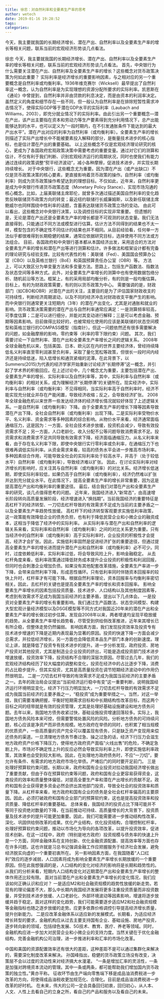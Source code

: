```yaml
---
title: 徐忠：对自然利率和全要素生产率的思考
author: wetech
date: 2019-01-16 19:28:52
tags: 
categories: 
---
```

今天，我主要就我国的长期经济增长、潜在产出、自然利率以及全要素生产率的增长等相关问题，联系当前的宏观经济形势谈几点看法。
<!-- more -->
徐忠
今天，我主要就我国的长期经济增长、潜在产出、自然利率以及全要素生产率的增长等相关问题，联系当前的宏观经济形势谈几点看法。
首先，中央银行为什么需要关注潜在产出、自然利率及全要素生产率的增长？这些概念对货币政策决策为何如此重要？
实际利率是经济增长的重要影响因素，与之相对应的另一个重要概念是自然利率或均衡利率。1936年维克赛尔（Wicksell）最早提出了自然利率这一概念，认为自然利率是为实现理想的资源分配所要求的实际利率。凯恩斯在《通论》中曾提到，自然利率并非由贷款的利息决定，而是由资本的利润率决定。虽然定义的角度和细节存在一些不同，但一般认为自然利率是在排除短暂性需求冲击情况下，使得实际GDP等于潜在GDP水平的实际利率（Laubach and Williams，2003），即充分就业情况下的实际利率。由此引出另一个重要概念—潜在产出，该产出主要指在资本和劳动力等生产要素得到充分利用情况下，总产出能能够达到的水平，也可以定义为“一段时期内，在不引发通胀条件下能达到的最大产出水平”。潜在产出对应的利率为自然利率（或均衡利率）。全要素生产率的增长则描述了实际产出增长中不能被要素投入解释的部分，是衡量技术进步的核心指标，也是估计潜在产出的重要基础。
以上这些概念不仅是宏观经济理论研究的核心，更成为了各国政府宏观政策决策中需要考虑的重要变量。通过对它们的测算和估计，不仅有利于我们判断、识别宏观经济运行的周期状况，同时也使我们有能力通过连续的政策调整“熨平经济波动”，减小各种摩擦，促进技术进步，并实现长期持续增长。
对于中央银行，这些概念尤为重要。因为潜在产出（或产出缺口）不仅是货币政策决策的核心要素，更直接影响着货币政策的操作。自然利率（或均衡利率）则成为货币政策操作希望达到的理想目标。不仅如此，近年来，自然利率更是成为中央银行传递货币政策态度（Monetary Policy Stance）、实现市场沟通的核心概念。比如，上届美联储主席耶伦，就曾多次通过描述美国自然利率的变化趋势反映联储货币政策方向的转变；最近纽约联储行长威廉姆斯，以及新任联储主席鲍威尔也同样围绕中性利率的话题，含蓄表达联储货币政策立场的变动。
由此可以看出，这些概念对中央银行决策，以及调控目标的实现非常重要。
但遗憾的是，无论是潜在产出还是全要素生产率的增长都是不可观测的状态变量。我们无法直接得到，只能通过不同方法或模型进行估算。估计方法不同得到的结果也不太一样，模型包含的不确定性不同估计的结果也并不相同。从目前经验看，任何单一方法似乎都很难得到长期稳健的结果，通常应依据研究目标，选择使用不同方法或方法组合。
目前，各国政府和中央银行基本都从本国经济出发，采用适合的方法对全要素生产率的增长和潜在产出等进行测算和估计。许多做法和框架设计都有完备的理论研究与经验支撑。比较有代表性的有：美联储（Fed）、美国国会预算办公室（CBO）以及英格兰银行（BoE）和英国预算责任办公室（OBR）等。
方法上，可以大致区分为单变量方法和多变量方法。思路上，包括生产函数法、指数法及状态空间等多种方式。此外，对全要素生产率增长的测算中也有使用数据包络分析、随机前沿等方法。框架上，有的采用局部均衡分析，有的则是一般均衡估算。目标上，有的为财政政策需要，有的则以货币政策为中心。
需要强调的是，财政部门（如CBO和OBR）对潜在产出的关注，主要目的是为了评估国家财政收支的可持续性，判断经济周期波动，以及不同的经济冲击对财政收支平衡产生的影响。而中央银行则通常更关注短期内（3年）的潜在产出变化，尤其是对通胀和就业的影响。货币政策决策需要的潜在产出与自然利率通常应满足：一是测算频率较高，可季度估算；二是可以进行细分，并能对其变动进行解释；三是可以考虑金融、预期等因素影响。目前做得比较好的，也被常规化使用的应该是美联储的状态空间模型和英格兰银行的COMPASS模型（指南针）。但这一问题依然还有很多需要解决的问题，如金融摩擦的影响，零约束等（利率的零下限约束）问题。
其次，我们需要讨论一下自然利率、潜在产出和全要素生产率增长之间的逻辑关系。
2008年全球金融危机以来，包括美国、日本、欧元区在内的世界主要经济体，曾经持续降低名义利率直至零利润甚至负利率，采取了量化宽松等政策，但很长一段时间内经济还是持续低迷，陷入低增长和通货紧缩的泥潭。在此背景下，以Summers(2015)为代表的经济学家开始重新讨论经济“长期停滞”这一概念，并引起了学术界的积极回应。在上述讨论中，几个概念尤为重要，主要包括潜在产出、全要素生产率的增长、实际利率以及自然利率等，其中，实际利率与自然利率（或均衡利率）的相对关系，成为理解经济“长期停滞”的关键所在。现实经济中，实际利率与自然利率（或均衡利率）不见得相同，当实际利率高于自然利率时，经济不能实现充分就业并存在产能闲置，导致经济收缩；反之，会导致经济扩张。
2008年全球金融危机以来世界一些发达经济体的经济增长情况就较好体现了上述逻辑关系。一是自然利率（或均衡利率）下降。由于全要素生产率的增长下降等因素导致潜在产出下降，全社会自然利率（或均衡利率）出现下降。二是实际利率受物价水平、名义利率、资金需求等多种因素的综合影响。从物价水平来看，经济通常面临通缩压力，这是因为：一方面，全社会技术进步放缓，投资机会减少，导致有效投资需求不足；另一方面，人口老龄化、收入分配不公等问题导致消费需求不足。投资需求和消费需求不足共同导致有效需求下降，经济面临通缩压力。从名义利率来看，由于存在名义利率下限，即使中央银行实行零利率或负利率，在通缩压力下也很难再调低实际利率。从资金需求来看，较高的债务水平会进一步推高市场利率。多种因素综合作用，可能导致全社会的实际利率处于较高水平，并高于（处于较低水平）自然利率（或均衡利率），导致经济难以扩张。
因此，在讨论实际利率对经济增长的影响时，应关注其与自然利率（或均衡利率）的对比关系。经济增长低迷期，即使实际利率较低，如果仍高于自然利率（或均衡利率），经济仍然难以扩张并达到充分就业水平。在此情况下，提高全要素生产率的增长非常重要，因为这是提高潜在产出和均衡利率的重要途径。
最后，结合我们对潜在产出和全要素生产率的研究，谈几点值得思考的问题。
近年来，我国经济进入“新常态”，由高速增长阶段转向高质量发展阶段，经济增速进入“换挡期”。当前我国经济的重要特征是高杠杆下的经济转型、一刀切去杠杆导致的有效需求不足成为当前的主要矛盾之一以及全要素生产率趋势性放缓。
高杠杆下的经济转型客观要求实施低利率政策，这一政策能有效降低企业的债务负担，也有利于降低民营企业和小微企业的融资成本，这相当于降低了经济中的实际利率。
从实际利率与潜在产出和自然利率的逻辑关系来看，实际利率和自然利率（或均衡利率）之间的对比关系更为重要。只有当经济中的自然利率（或均衡利率）高于实际利率时，企业投资的积极性才会提高，经济才会扩张。因此，实施低利率固然是促进经济扩张的重要途径，但通过提高全要素生产率的增长进而提升潜在产出和自然利率（或均衡利率）必不可少。同时，过度依赖低利率，实际利率过低，将会导致风险上升，影响金融稳定。
从去杠杆角度来看，低利率政策通过降低财务成本提升企业投资的积极性和利润回报，但同时也会刺激企业增加负债。如果没有其他配套改革措施，全要素生产率进一步下降，会带来自然利率下降，形成恶性循环。只有低利率同时伴随资本回报率的较快上升时，杠杆率才有可能下降。根据自然利率理论，资本回报率与均衡利率密切相关。因此，去杠杆的关键也是提高全要素生产率的增长和资本回报率。
影响全要素生产率增长的因素包括投资质量、技术进步、人口结构以及其他制度因素等，考虑到有效需求不足成为我国当前经济的主要矛盾，提出以下几点体会。
一是投资对全要素生产率的增长有重要影响。我们通过生产函数法、状态空间模型、构建大型宏观计量经济模型以及DSGE模型等不同方式对我国近20年来的潜在产出和全要素生产率的增长做过初步估算。发现自2008年以来，两者增速均呈现平稳放缓的趋势。从全要素生产率增长趋势看，尽管受到供给侧改革推进，近年来其增长已有所企稳，但整体走势仍然偏弱。 影响因素方面，我们发现投资效率及投资专有技术进步增速的下降是近期内表现最为显著的原因。投资的快速下降一方面会减少总需求，并拉低经济增长，另一方面也会降低资本品生产部门本身的创新速度。理论上讲，就是降低了投资专有技术进步的提升。进一步分析发现，政府投资、房地产投资对其他投资，尤其是制造业企业投资的挤出，可能是造成投资部门技术进步增速放缓，投资效率下降，投资结构不合理的深层次原因。尽管过去几年，我们的宏观经济结构经历了较大幅度的调整和变化，投资在经济中的占比逐步下降，消费的占比稳步提升，但其实投资，尤其是高质量投资在调节短期经济波动中的作用仍然很明显。
二是一刀切去杠杆导致的有效需求不足成为我国当前经济的主要矛盾之一。去年的政治局会议提出“当前经济运行稳中有变”这一重要判断，说明我国经济运行环境明显变化，经济下行压力明显加大，一刀切去杠杆导致的有效需求不足成为我国当前经济的主要矛盾之一，“稳投资”成为重要举措之一。当然，对这一举措，我们需要准确把握，平衡好短期需求目标和中长期结构性改革目标，而这两个目标之间的纽带就是有效的投资管理，尤其是处理好基础设施建设和地方债务问题。去年以来，我国地方债务收紧过快，基础设施投资增速回落较多。实际上，我国地方债务风险本来可控，但需要警惕处置风险的风险。分析地方债务的可持续问题，核心应该是净资产而非债务规模。地方政府在举债的同时，也积累了相当规模的优质资产，一些高质量的资产完全可以覆盖现有债务，只是缺乏资产变现用来偿还债务的渠道。一旦清理地方债务节奏过急、操之过急的话，经济下行压力会滋生地方政府资产价格下降压力，使得地方政府资产面临“火线出售”的危险，不确定急剧上升。市场对不确定性上升的反应必然会导致实际利率上升，即使实施低利率政策，其效果也会受到较大影响。因此，在处理地方政府债务时，不应“一刀切”，要允许有条件、有需求的地方政府市场化举债。严堵后门的同时要开足前门。
三是处理好预算软约束问题。长期以来，政府和国有企业投资对拉动我国经济增长做出了重要贡献，但由于存在预算软约束等问题，政府和国有企业更容易获得资金，这类投资的效率和质量整体偏低，对提高全要生产率和潜在产出增长的贡献不足。政府和国有企业获得更多资金必然会挤出其他部门投资，导致全社会的投资效率和质量下降。从杠杆率来看，地方政府和国有企业的债务是全社会杠杆率偏高的主要原因。因此，必须打破政府和国有企业部门的预算软约束，这也是提高投资效率和投资质量、降低杠杆率的重要基础。
总体来看，我国经济的投资占比下降可能并不等同于投资绝对数量的下降，在当前推动可持续、高质量增长的大背景下，投资质量及技术进步的提升可能更加重要。因此，我们可能需要进一步推动结构性改革，深化、巩固供给侧改革的成果。优化产业结构，优化投资结构，合理控制杠杆率，处理好预算软约束问题，推动以市场化为导向的各项改革，以提升投资效率，促进技术创新。在这一过程中，政府（特别是地方政府）投资规模与债务率的快速上升是一个方面，同样金融体系在支持创新、优化金融资源配置、提高效率等方面也存在许多问题。这也许就是习总书记强调金融工作应把握服务于经济社会发展，避免经济脱实向虚的一个重要初衷所在。
另一影响因素方面，在我国随着“人口红利”效应的逐步减弱，人口因素将成为影响全要素生产率增长长期放缓的一个重要原因。但在此我想强调的是，人口结构的变化对经济的影响将是长期和趋势性的。从我们的分析来看，短期内人口结构变化对近期潜在产出和全要素生产率增长的整体作用还比较有限。
面对当前潜在产出和全要素生产率增长的变化情况，我们应该如何正确认识和应对？
一是适应M2和社会融资规模的趋势性放缓的新走势。若现有的理论偏差不大，那么中长期内我国经济发展将更多注重投资质量而非投资数量，并受到技术进步放缓、人口老龄化、外部环境波动等因素影响，增速将逐步放缓并趋于稳定。面对这样的变化趋势，我们可能需要逐步适应M2和社会融资规模等金融指标也随之逐步放缓的走势。应更多依靠价格调控引导提高经济增长质量，提升创新能力。
二是应改革金融体系以适应新的发展模式。长期看，为适应经济增长转型的要求，金融机构应从过去主要支持国有企业、基础设施、房地产投资，逐步转向新的领域，包括绿色发展、5G技术、教育、医疗、养老等领域。同时，金融机构应进一步加大对民营企业和小微企业的支持力度。当然关键在于优化金融结构，完善金融机构公司治理，进一步推进利率和汇率的市场化改革。
 
 
中国和美国的资源配置效率还有很大的差距，这种差距不是可以通过集群化来解决的，需要深化制度改革来解决。
孙国峰指出，稳健的货币政策立场没有改变，决策层不会以过度的流动性来对经济搞大水漫灌。
“一条是增加汇率的灵活性，一条是加强对跨境资本流动的管理。其中一条或两条，都可能帮助我们增加国内货币政策的独立性。”黄亦平称。
征收环节由生产端向零售端下移是成品油消费税进一步改革的方向，将使得成品油税收更加规范化、合理化。目前是成品油消费税进一步改革的好时机。
在未来，伟大的公司一定会具备回归初衷，回归初心，从人本、人文、人性上去看自己的立身之所，看自己的产品和服务以及看自己的未来。
